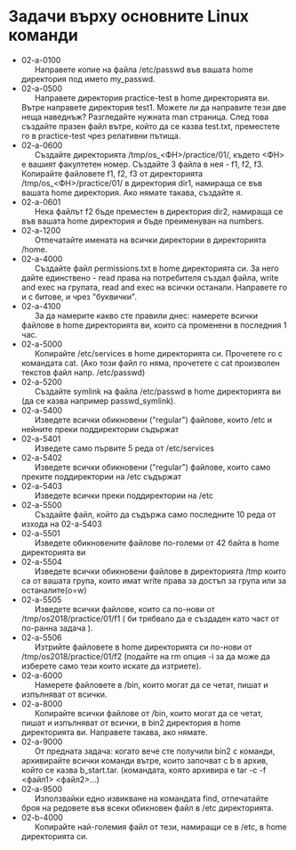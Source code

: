 # Задачи върху основните Linux команди
* 02-a-0100  
&nbsp;&nbsp;&nbsp;&nbsp;&nbsp;&nbsp;Направете копие на файла /etc/passwd във вашата home директория под името my_passwd.
* 02-a-0500  
&nbsp;&nbsp;&nbsp;&nbsp;&nbsp;&nbsp;Направете директория practice-test в home директорията ви. Вътре направете директория test1. Можете ли да направите тези две неща наведнъж? Разгледайте нужната man страница. След това създайте празен файл вътре, който да се казва test.txt, преместете го в practice-test чрез релативни пътища.</div>
* 02-a-0600  
&nbsp;&nbsp;&nbsp;&nbsp;&nbsp;&nbsp;Създайте директорията /tmp/os_<ФН>/practice/01/, където <ФН> е вашият факултетен номер. Създайте 3 файла в нея - f1, f2, f3. Копирайте файловете f1, f2, f3 от директорията /tmp/os_<ФН>/practice/01/ в директория dir1, намираща се във вашата home директория. Ако нямате такава, създайте я.
* 02-a-0601  
&nbsp;&nbsp;&nbsp;&nbsp;&nbsp;&nbsp;Нека файлът f2 бъде преместен в директория dir2, намираща се във вашата home директория и бъде преименуван на numbers.
* 02-a-1200  
&nbsp;&nbsp;&nbsp;&nbsp;&nbsp;&nbsp;Отпечатайте имената на всички директории в директорията /home.
* 02-a-4000  
&nbsp;&nbsp;&nbsp;&nbsp;&nbsp;&nbsp;Създайте файл permissions.txt в home директорията си. За него дайте единствено - read права на потребителя създал файла, write and exec на групата, read and exec на всички останали. Направете го и с битове, и чрез "буквички".
* 02-a-4100  
&nbsp;&nbsp;&nbsp;&nbsp;&nbsp;&nbsp;За да намерите какво сте правили днес: намерете всички файлове в home директорията ви, които са променени в последния 1 час.
* 02-a-5000  
&nbsp;&nbsp;&nbsp;&nbsp;&nbsp;&nbsp;Копирайте /etc/services в home директорията си. Прочетете го с командата cat. (Ако този файл го няма, прочетете с cat произволен текстов файл напр. /etc/passwd)
* 02-a-5200  
&nbsp;&nbsp;&nbsp;&nbsp;&nbsp;&nbsp;Създайте symlink на файла /etc/passwd в home директорията ви (да се казва например passwd_symlink).
* 02-a-5400  
&nbsp;&nbsp;&nbsp;&nbsp;&nbsp;&nbsp;Изведете всички обикновени ("regular") файлове, които /etc и нейните преки поддиректории съдържат
* 02-a-5401  
&nbsp;&nbsp;&nbsp;&nbsp;&nbsp;&nbsp;Изведете само първите 5 реда от /etc/services
* 02-a-5402  
&nbsp;&nbsp;&nbsp;&nbsp;&nbsp;&nbsp;Изведете всички обикновени ("regular") файлове, които само преките поддиректории на /etc съдържат
* 02-a-5403  
&nbsp;&nbsp;&nbsp;&nbsp;&nbsp;&nbsp;Изведете всички преки поддиректории на /etc
* 02-a-5500  
&nbsp;&nbsp;&nbsp;&nbsp;&nbsp;&nbsp;Създайте файл, който да съдържа само последните 10 реда от изхода на 02-a-5403
* 02-a-5501  
&nbsp;&nbsp;&nbsp;&nbsp;&nbsp;&nbsp;Изведете обикновените файлове по-големи от 42 байта в home директорията ви
* 02-a-5504  
&nbsp;&nbsp;&nbsp;&nbsp;&nbsp;&nbsp;Изведете всички обикновени файлове в директорията /tmp които са от вашата група, които имат write права за достъп за група или за останалите(o=w)
* 02-a-5505  
&nbsp;&nbsp;&nbsp;&nbsp;&nbsp;&nbsp;Изведете всички файлове, които са по-нови от /tmp/os2018/practice/01/f1 ( би трябвало да е създаден като част от по-ранна задача ).
* 02-a-5506  
&nbsp;&nbsp;&nbsp;&nbsp;&nbsp;&nbsp;Изтрийте файловете в home директорията си по-нови от /tmp/os2018/practice/01/f2 (подайте на rm опция -i за да може да изберете само тези които искате да изтриете).
* 02-a-6000  
&nbsp;&nbsp;&nbsp;&nbsp;&nbsp;&nbsp;Намерете файловете в /bin, които могат да се четат, пишат и изпълняват от всички.
* 02-a-8000  
&nbsp;&nbsp;&nbsp;&nbsp;&nbsp;&nbsp;Копирайте всички файлове от /bin, които могат да се четат, пишат и изпълняват от всички, в bin2 директория в home директорията ви. Направете такава, ако нямате.
* 02-a-9000  
&nbsp;&nbsp;&nbsp;&nbsp;&nbsp;&nbsp;От предната задача: когато вече сте получили bin2 с команди, архивирайте всички команди вътре, които започват с b в архив, който се казва b_start.tar. (командата, която архивира е tar -c -f <файл1> <файл2>...)
* 02-a-9500  
&nbsp;&nbsp;&nbsp;&nbsp;&nbsp;&nbsp;Използвайки едно извикване на командата find, отпечатайте броя на редовете във всеки обикновен файл в /etc директорията.
* 02-b-4000  
&nbsp;&nbsp;&nbsp;&nbsp;&nbsp;&nbsp;Копирайте най-големия файл от тези, намиращи се в /etc, в home директорията си.

